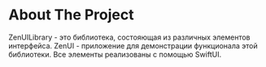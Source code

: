 # About The Project
ZenUILibrary - это библиотека, состояющая из различных элементов интерфейса. ZenUI - приложение для демонстрации функционала этой библиотеки. Все элементы реализованы с помощью SwiftUI.
